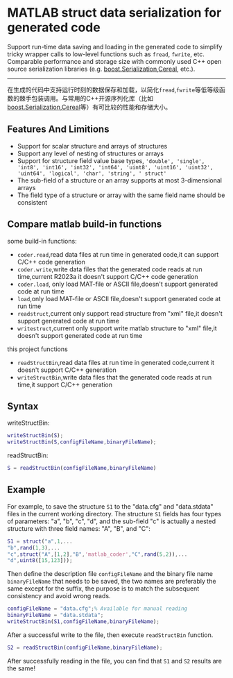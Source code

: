 # MATLAB struct data serialization for generated code

Support run-time data saving and loading in the generated code to simplify tricky wrapper calls to low-level functions such as `fread`, `fwrite`, etc. Comparable performance and storage size with commonly used C++ open source serialization libraries (e.g. [boost.Serialization](https://www.boost.org/doc/libs/1_82_0/libs/serialization/doc/index.html),[Cereal](http://uscilab.github.io/cereal/index.html), etc.).

----
 在生成的代码中支持运行时刻的数据保存和加载，以简化`fread`,`fwrite`等低等级函数的棘手包装调用。与常用的C++开源序列化库（比如[boost.Serialization](https://www.boost.org/doc/libs/1_82_0/libs/serialization/doc/index.html),[Cereal](http://uscilab.github.io/cereal/index.html)等）有可比较的性能和存储大小。

## Features And Limitions

- Support for scalar structure and arrays of structures
- Support any level of nesting of structures or arrays
- Support for structure field value base types, `'double', 'single', 'int8', 'int16', 'int32', 'int64', 'uint8', 'uint16', 'uint32', 'uint64', 'logical', 'char', 'string', ' struct'`
- The sub-field of a structure or an array supports at most 3-dimensional arrays
- The field type of a structure or array with the same field name should be consistent

## Compare matlab build-in functions

some build-in functions:

- `coder.read`,read data files at run time in generated code,it can support C/C++ code generation
- `coder.write`,write data files that the generated code reads at run time,current R2023a it doesn't support C/C++ code generation
- `coder.load`, only load MAT-file or ASCII file,doesn't support generated code at run time
- `load`,only load MAT-file or ASCII file,doesn't support generated code at run time
- `readstruct`,current only support read structure from "xml" file,it doesn't support generated code at run time
- `writestruct`,current only support write matlab structure to "xml" file,it doesn't support generated code at run time

this project functions

- `readStructBin`,read data files at run time in generated code,current it doesn't support C/C++ generation
- `writeStructBin`,write data files that the generated code reads at run time,it support C/C++ generation

## Syntax

writeStructBin:

```matlab
writeStructBin(S);
writeStructBin(S,configFileName,binaryFileName);
```

readStructBin:

```matlab
S = readStructBin(configFileName,binaryFileName)
```

## Example

For example, to save the structure `S1` to the "data.cfg" and "data.stdata" files in the current working directory. The structure `S1` fields has four types of parameters: "a", "b", "c", "d", and the sub-field "c" is actually a nested structure with three field names: "A", "B", and "C":

```matlab
S1 = struct("a",1,...
"b",rand(1,3),...
"c",struct("A",[1,2],"B",'matlab_coder',"C",rand(5,2)),...
"d",uint8([15,123]));
```

Then define the description file `configFileName` and the binary file name `binaryFileName` that needs to be saved, the two names are preferably the same except for the suffix, the purpose is to match the subsequent consistency and avoid wrong reads.

```matlab
configFileName = "data.cfg";% Available for manual reading
binaryFileName = "data.stdata";
writeStructBin(S1,configFileName,binaryFileName);
```

After a successful write to the file, then execute  `readStructBin` function.

```matlab
S2 = readStructBin(configFileName,binaryFileName);
```

After successfully reading in the file, you can find that `S1` and `S2` results are the same!
